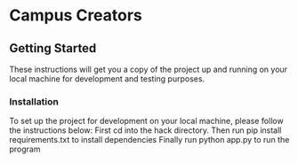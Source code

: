 # Campus Creators


## Getting Started

These instructions will get you a copy of the project up and running on your local machine for development and testing purposes.

### Installation

To set up the project for development on your local machine, please follow the instructions below:
First cd into the hack directory.
Then run pip install requirements.txt to install dependencies
Finally run python app.py to run the program
